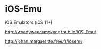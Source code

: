 # iOS-Emu
iOS Emulators (iOS 11+)

http://weedyweedsmoker.github.io/iOS-Emu/

http://johan.margueritte.free.fr/iosemu
